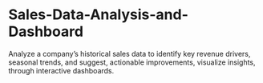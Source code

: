 # Sales-Data-Analysis-and-Dashboard
Analyze a company’s historical sales data to identify key revenue drivers, seasonal trends, and suggest, actionable improvements, visualize insights, through interactive dashboards.
